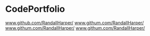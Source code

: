 # CodePortfolio
www.github.com/RandallHarper/
www.githum.com/RandallHarper/
www.githum.com/RandallHarper/
www.githum.com/RandallHarper/
